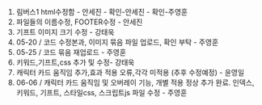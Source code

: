 1. 림버스1 html수정함 - 안세진 - 확인-안세진 - 확인-주영훈
2. 파일들의 이름수정, FOOTER수정 - 안세진
3. 기프트 이미지 크기 수정 - 강태욱
4. 05-20 / 코드 수정본과, 이미지 묶음 파일 업로드, 확인 부탁 - 주영훈
5. 05-25 / 코드 묶음 재업로드 - 주영훈
6. 키워드,기프트,css 추가 및 수정- 강태욱
7. 캐릭터 카드 움직임 추가,효과 적용 오류,각각 미적용 (추후 수정예정) - 윤영일
8. 06-06 / 캐릭터 카드 움직임 및 오버레이 기능, 개별 적용 정상 추가 완료. 인덱스, 키워드, 기프트, 스타일css, 스크립트js 파일 수정 - 주영훈
